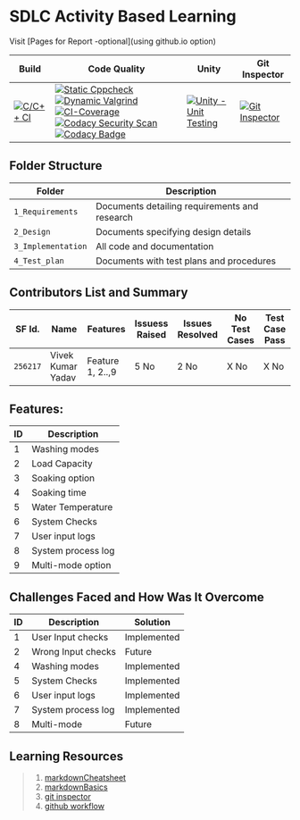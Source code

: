 # SDLC Activity Based Learning

Visit [Pages for Report -optional](using github.io option)

Build | Code Quality | Unity | Git Inspector
-----------|----------|---------|----------------
[![C/C++ CI](https://github.com/vivek28121997/Mini-Project-StepIn-256217/actions/workflows/c-cpp.yml/badge.svg)](https://github.com/vivek28121997/Mini-Project-StepIn-256217/actions/workflows/c-cpp.yml) | [![Static Cppcheck](https://github.com/vivek28121997/Mini-Project-StepIn-256217/actions/workflows/cppcheck.yml/badge.svg)](https://github.com/vivek28121997/Mini-Project-StepIn-256217/actions/workflows/cppcheck.yml) [![Dynamic Valgrind](https://github.com/vivek28121997/Mini-Project-StepIn-256217/actions/workflows/CodeQuality_Dynamic.yml/badge.svg)](https://github.com/vivek28121997/Mini-Project-StepIn-256217/actions/workflows/CodeQuality_Dynamic.yml) [![CI-Coverage](https://github.com/vivek28121997/256217_Mini_Project_StepIn_LTTS/actions/workflows/gcov.yml/badge.svg)](https://github.com/vivek28121997/256217_Mini_Project_StepIn_LTTS/actions/workflows/gcov.yml) [![Codacy Security Scan](https://github.com/vivek28121997/256217_Mini_Project_StepIn_LTTS/actions/workflows/codacy-analysis.yml/badge.svg)](https://github.com/vivek28121997/256217_Mini_Project_StepIn_LTTS/actions/workflows/codacy-analysis.yml) [![Codacy Badge](https://app.codacy.com/project/badge/Grade/739507bc93d84547b431089c9bee8dde)](https://www.codacy.com/gh/vivek28121997/256217_Mini_Project_StepIn_LTTS/dashboard?utm_source=github.com&amp;utm_medium=referral&amp;utm_content=vivek28121997/256217_Mini_Project_StepIn_LTTS&amp;utm_campaign=Badge_Grade) | [![Unity - Unit Testing](https://github.com/vivek28121997/Mini-Project-StepIn-256217/actions/workflows/unity.yml/badge.svg)](https://github.com/vivek28121997/Mini-Project-StepIn-256217/actions/workflows/unity.yml)| [![Git Inspector](https://github.com/vivek28121997/Mini-Project-StepIn-256217/actions/workflows/gitinspector.yml/badge.svg)](https://github.com/vivek28121997/Mini-Project-StepIn-256217/actions/workflows/gitinspector.yml)


## Folder Structure
Folder             | Description
-------------------| -----------------------------------------
`1_Requirements`   | Documents detailing requirements and research
`2_Design`         | Documents specifying design details
`3_Implementation` | All code and documentation
`4_Test_plan`      | Documents with test plans and procedures

## Contributors List and Summary

SF Id. |  Name   |    Features    | Issuess Raised |Issues Resolved|No Test Cases|Test Case Pass
-------|---------------------|----------------|----------------|---------------|-------------|--------------
`256217` | Vivek Kumar Yadav  | Feature 1, 2..,9   | 5 No     | 2 No   |X No   |X No        

## Features:
ID | Description 
---|----------------------
 1 | Washing modes
 2 | Load Capacity
 3 | Soaking option
 4 | Soaking time
 5 | Water Temperature
 6 | System Checks
 7 | User input logs
 8 | System process log
 9 | Multi-mode option

## Challenges Faced and How Was It Overcome

ID | Description | Solution
---|----------------------|---------------------------------------
 1 |  User Input checks  | Implemented
 2 |  Wrong Input checks | Future
 4 |  Washing modes  | Implemented
 5 | System Checks | Implemented
 6 | User input logs | Implemented
 7 | System process log | Implemented
 8 | Multi-mode | Future
 
## Learning Resources
>1. [markdownCheatsheet](https://github.com/adam-p/markdown-here/wiki/Markdown-Cheatsheet)
>2. [markdownBasics](https://guides.github.com/features/mastering-markdown/)
>3. [git inspector](https://github.com/ejwa/gitinspector.git)
>4. [github workflow](https://docs.github.com/en/actions/learn-github-action)

